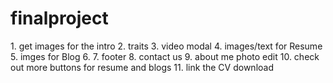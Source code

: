 # finalproject
<index1>
1. get images for the intro
2. traits
3. video modal
4. images/text for Resume
5. imges for Blog
6. 
7. footer
8. contact us
9. about me photo edit
10. check out more buttons for resume and blogs
11. link the CV download
